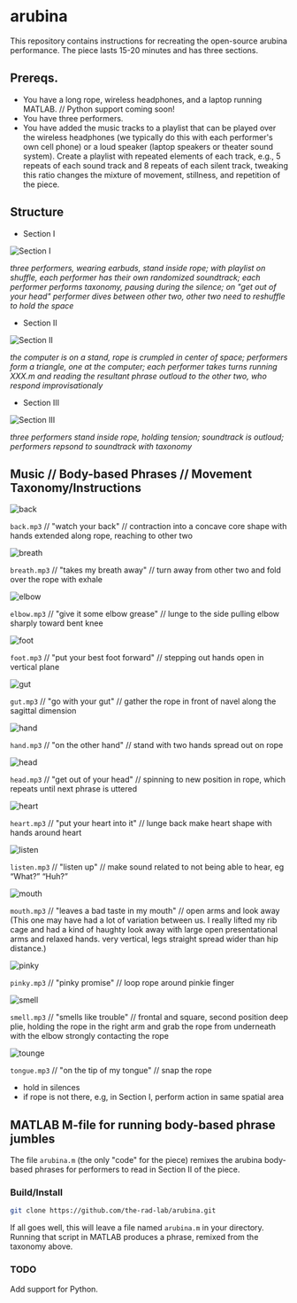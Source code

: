 # arubina
This repository contains instructions for recreating the open-source arubina performance.  The piece lasts 15-20 minutes and has three sections.

## Prereqs.
* You have a long rope, wireless headphones, and a laptop running MATLAB.  // Python support coming soon!
* You have three performers.
* You have added the music tracks to a playlist that can be played over the wireless headphones (we typically do this with each performer's own cell phone) or a loud speaker (laptop speakers or theater sound system).  Create a playlist with repeated elements of each track, e.g., 5 repeats of each sound track and 8 repeats of each silent track, tweaking this ratio changes the mixture of movement, stillness, and repetition of the piece.

## Structure
* Section I

![Section I](/images/act_1.jpg)
	
_three performers, wearing earbuds, stand inside rope; with playlist on shuffle, each performer has their own randomized soundtrack; each performer performs taxonomy, pausing during the silence; on "get out of your head" performer dives between other two, other two need to reshuffle to hold the space_

* Section II

![Section II](/images/act_2.jpg)
	
_the computer is on a stand, rope is crumpled in center of space; performers form a triangle, one at the computer; each performer takes turns running XXX.m and reading the resultant phrase outloud to the other two, who respond improvisationaly_

* Section III

![Section III](/images/act_3.jpg)

_three performers stand inside rope, holding tension; soundtrack is outloud; performers repsond to soundtrack with taxonomy_

## Music // Body-based Phrases // Movement Taxonomy/Instructions

![back](/images/back.jpg)

`back.mp3` // "watch your back" // contraction into a concave core shape with hands extended along rope, reaching to other two

![breath](/images/breath.jpg)

`breath.mp3` // "takes my breath away" // turn away from other two and fold over the rope with exhale

![elbow](/images/elbow.jpg)

`elbow.mp3` // "give it some elbow grease" // lunge to the side pulling elbow sharply toward bent knee

![foot](/images/foot.jpg)

`foot.mp3` // "put your best foot forward" // stepping out hands open in vertical plane

![gut](/images/gut.jpg)

`gut.mp3` // "go with your gut" // gather the rope in front of navel along the sagittal dimension

![hand](/images/hand.jpg)

`hand.mp3` // "on the other hand" // stand with two hands spread out on rope

![head](/images/head.jpg)

`head.mp3` // "get out of your head" // spinning to new position in rope, which repeats until next phrase is uttered

![heart](/images/heart.jpg)

`heart.mp3` // "put your heart into it" // lunge back make heart shape with hands around heart

![listen](/images/listen.jpg)

`listen.mp3` // "listen up" // make sound related to not being able to hear, eg “What?” “Huh?”

![mouth](/images/mouth.jpg)

`mouth.mp3` // "leaves a bad taste in my mouth" // open arms and look away (This one may have had a lot of variation between us. I really lifted my rib cage and had a kind of haughty look away with large open presentational arms and relaxed hands. very vertical, legs straight spread wider than hip distance.)

![pinky](/images/pinky.jpg)

`pinky.mp3` // "pinky promise" // loop rope around pinkie finger

![smell](/images/smell.jpg)

`smell.mp3` // "smells like trouble" // frontal and square, second position deep plie, holding the rope in the right arm and grab the rope from underneath with the elbow strongly contacting the rope

![tounge](/images/tounge.jpg)

`tongue.mp3` // "on the tip of my tongue" // snap the rope


* hold in silences
* if rope is not there, e.g, in Section I, perform action in same spatial area

## MATLAB M-file for running body-based phrase jumbles
The file `arubina.m` (the only "code" for the piece) remixes the arubina body-based phrases for performers to read in Section II of the piece.

### Build/Install
```sh
git clone https://github.com/the-rad-lab/arubina.git
```

If all goes well, this will leave a file named `arubina.m` in your directory.  Running that script in MATLAB produces a phrase, remixed from the taxonomy above.

### TODO
Add support for Python.